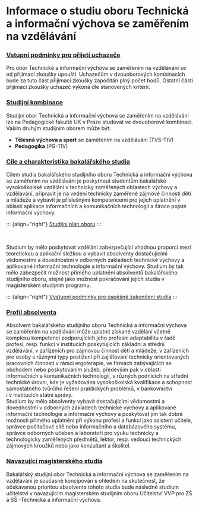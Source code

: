# Informace o studiu oboru Technická a informační výchova se zaměřením na vzdělávání

### [Vstupní podmínky pro přijetí uchazeče](?menu=126)

Pro obor Technická a informační výchova se zaměřením na vzdělávání se od
přijímací zkoušky upouští. Uchazečům v dvouoborových kombinacích bude za
tuto část přijímací zkoušky započítán plný počet bodů. Ostatní části
přijímací zkoušky uchazeč vykoná dle stanovených kritérií.

### [Studijní kombinace](http://www.pedf.cuni.cz/index.php?menu=725)

Studijní obor Technická a informační výchova se zaměřením na vzdělávání
lze na Pedagogické fakultě UK v Praze studovat ve dvouoborové kombinaci.
Vaším druhým studijním oborem může být:

-   **Tělesná výchova a sport** se zaměřením na vzdělávání (TVS-TIV)
-   **Pedagogika** (PG-TIV)

### [Cíle a charakteristika bakalářského studia](?menu=127)

Cílem studia bakalářského studijního oboru Technická a informační
výchova se zaměřením na vzdělávání je poskytnout studentům bakalářské
vysokoškolské vzdělání v technicky zaměřených oblastech výchovy a
vzdělávání, připravit je na vedení technicky zaměřené zájmové činnosti
dětí a mládeže a vybavit je příslušnými kompetencemi pro jejich
uplatnění v oblasti aplikace informačních a komunikačních technologií a
široce pojaté informační výchovy.

::: {align="right"}
[Studijní plán oboru](?menu=133)
:::

 

Studium by mělo poskytovat vzdělání zabezpečující vhodnou proporci mezi
teoretickou a aplikační složkou a vybavit absolventy dostačujícími
vědomostmi a dovednostmi v odborných základech technické výchovy a
aplikované informační technologie a informační výchovy. Studium by tak
mělo zabezpečit možnost přímého uplatnění absolventů bakalářského
studijního oboru, stejně jako možnost pokračování jejich studia v
magisterském studijním programu.

::: {align="right"}
[Výstupní podmínky pro úspěšné zakončení studia](?menu=129)
:::

### [Profil absolventa](?menu=128)

Absolvent bakalářského studijního oboru Technická a informační výchova
se zaměřením na vzdělávání může uplatnit získané vzdělání včetně
komplexu kompetencí podporujících jeho profesní adaptabilitu v řadě
profesí, resp. funkcí v institucích poskytujících základní a střední
vzdělávání, v zařízeních pro zájmovou činnost dětí a mládeže,
v zařízeních pro osoby s různými typy postižení při zajišťování
technicky orientovaných pracovních činností v rámci ergoterapie, ve
firmách zabývajících se obchodem nebo poskytováním služeb, především pak
v oblasti informačních a komunikačních technologií, v různých podnicích
na střední technické úrovni, kde je vyžadována vysokoškolská kvalifikace
a schopnost samostatného tvůrčího řešení praktických problémů, v
bankovnictví i v institucích státní správy.  \
Studium by mělo absolventy vybavit dostačujícími vědomostmi a
dovednostmi v odborných základech technické výchovy a aplikované
informační technologie a informační výchovy a poskytovat jim tak dobré
možnosti přímého uplatnění při výkonu profesí a funkcí jako asistent
učitele, správce počítačové sítě nebo informačního a databázového
systému, správce odborných učeben a laboratoří pro výuku technicky a
technologicky zaměřených předmětů, lektor, resp. vedoucí technických
zájmových kroužků nebo jako konzultant a školitel.

### [Navazující magisterského studia](?menu=291)

Bakalářský studijní obor Technická a informační výchova se zaměřením na
vzdělávání je současně koncipován s ohledem na skutečnost, že očekávanou
prioritou absolventa tohoto studia bude následné studium učitelství v
navazujícím magisterském studijním oboru Učitelství VVP pro ZŠ a SŠ
-Technická a informační výchova. 
